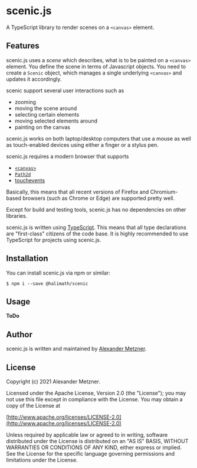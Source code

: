 # scenic.js

A TypeScript library to render scenes on a `<canvas>` element.

## Features

scenic.js uses a _scene_ which describes, what is to be painted on a `<canvas>` element. You define
the scene in terms of Javascript objects. You need to create a `Scenic` object, which manages a 
single underlying `<canvas>` and updates it accordingly. 

scenic support several user interactions such as
* zooming
* moving the scene around
* selecting certain elements
* moving selected elements around
* painting on the canvas

scenic.js works on both laptop/desktop computers that use a mouse as well as touch-enabled devices 
using either a finger or a stylus pen.

scenic.js requires a modern browser that supports 
* [`<canvas>`](https://caniuse.com/canvas)
* [`Path2d`](https://caniuse.com/path2d)
* [touchevents](https://caniuse.com/touch)

Basically, this means that all recent versions of Firefox and Chromium-based browsers (such as 
Chrome or Edge) are supported pretty well.

Except for build and testing tools, scenic.js has no dependencies on other libraries.

scenic.js is written using [TypeScript](https://www.typescriptlang.org/). This means that all type
declarations are "first-class" citizens of the code base. It is highly recommended to use TypeScript
for projects using scenic.js.

## Installation

You can install scenic.js via npm or similar:

```shell
$ npm i --save @halimath/scenic
```

## Usage

**ToDo**

## Author

scenic.js is written and maintained by [Alexander Metzner](https://github.com/halimath).

## License

Copyright (c) 2021 Alexander Metzner.

Licensed under the Apache License, Version 2.0 (the "License");
you may not use this file except in compliance with the License.
You may obtain a copy of the License at

[http://www.apache.org/licenses/LICENSE-2.0](http://www.apache.org/licenses/LICENSE-2.0)

Unless required by applicable law or agreed to in writing, software
distributed under the License is distributed on an "AS IS" BASIS,
WITHOUT WARRANTIES OR CONDITIONS OF ANY KIND, either express or implied.
See the License for the specific language governing permissions and
limitations under the License.